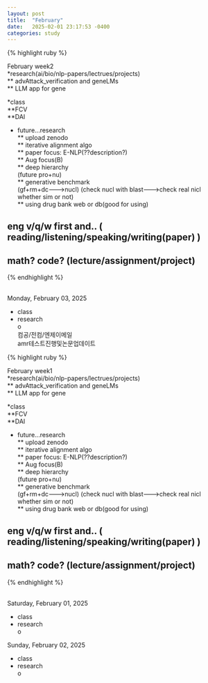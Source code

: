 ```yaml
---
layout: post
title:  "February"
date:   2025-02-01 23:17:53 -0400
categories: study
---
```










{% highlight ruby %}


February week2     
*research(ai/bio/nlp-papers/lectrues/projects)  
** advAttack_verification and geneLMs     
** LLM app for gene  

*class  
**FCV   
**DAI    


* future...research    
** upload zenodo    
** iterative alignment algo  
** paper focus: E-NLP(??description?)    
** Aug focus(B)  
** deep hierarchy    
(future pro+nu)  
** generative benchmark  
(gf+rm+dc--->nucl)
(check nucl with blast--->check real nicl whether sim or not)  
** using drug bank web or db(good for using)  


## eng v/q/w first and..  ( reading/listening/speaking/writing(paper)   )
## math? code? (lecture/assignment/project)    



{% endhighlight %}  
<br/>

Monday, February 03, 2025  
* class    
* research  
o   
컴공/전컴/엔제이메일  
amr테스트진행및논문업데이트  





{% highlight ruby %}


February week1     
*research(ai/bio/nlp-papers/lectrues/projects)  
** advAttack_verification and geneLMs     
** LLM app for gene  

*class  
**FCV   
**DAI    


* future...research    
** upload zenodo    
** iterative alignment algo  
** paper focus: E-NLP(??description?)    
** Aug focus(B)  
** deep hierarchy    
(future pro+nu)  
** generative benchmark  
(gf+rm+dc--->nucl)
(check nucl with blast--->check real nicl whether sim or not)  
** using drug bank web or db(good for using)  


## eng v/q/w first and..  ( reading/listening/speaking/writing(paper)   )
## math? code? (lecture/assignment/project)    



{% endhighlight %}  
<br/>

Saturday, February 01, 2025  
* class    
* research  
o   



Sunday, February 02, 2025  
* class    
* research  
o   






